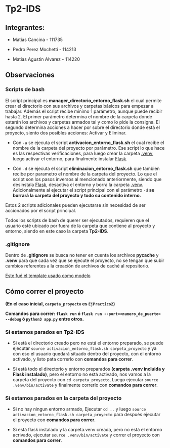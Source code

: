 # Tp2-IDS

## Integrantes:

- Matías Cancina - 111735

- Pedro Perez Mochetti - 114213

- Matias Agustin Alvarez - 114220

## Observaciones

### Scripts de bash

El script principal es __manager_directorio_entorno_flask.sh__ el cual permite crear el directorio con sus archivos y carpetas básicos para empezar a trabajar.
Además el script recibe minimo 1 parámetro, aunque puede recibir hasta 2.
El primer parámetro determina el nombre de la carpeta donde estarán los archivos y carpetas armados tal y como lo pide la consigna.
El segundo determina acciones a hacer por sobre el directorio donde está el proyecto, siento dos posibles acciones: Activar y Eliminar.

- Con ```-a``` se ejecuta el script __activacion_entorno_flask.sh__ el cual recibe el nombre de la carpeta del proyecto por parámetro. Ese script lo que hace es las respectivas verificaciones, para luego crear la carpeta <ins>.venv</ins>, luego activar el entorno, para finalmente instalar <ins>Flask</ins>.

- Con ```-d``` se ejecuta el script __eliminacion_entorno_flask.sh__ que tambien recibe por parametro el nombre de la carpeta del proyecto. Lo que el script son
los pasos inversos al mencionado anteriormente, siendo que desinstala <ins>Flask</ins>, desactiva el entorno y borra la carpeta <ins>.venv</ins>.
Adicionalmente al ejecutar el script principal con el parámetro ```-d``` __se borrará la carpeta del proyecto y todo su contenido interno.__

Estos 2 scripts adicionales pueden ejecutarse sin necesidad de ser accionados por el script principal.

Todos los scripts de bash de querer ser ejecutados, requieren que el usuario esté ubicado por fuera de la carpeta que contiene al proyecto y entorno, siendo en este caso la carpeta __Tp2-IDS__.

### .gitignore

Dentro de __.gitignore__ se busca no tener en cuenta los archivos __pycache__ y __.venv__ para que cada vez que se ejecute el proyecto, no se tengan que subir cambios referentes a la creación de archivos de caché al repositorio.

[Este fué el template usado como modelo](https://plantillashtmlgratis.com/todas-las-plantillas/plantilla/plantilla-web-simple-gratis-zay-shop/)

## Cómo correr el proyecto

__(En el caso inicial, ```carpeta_proyecto``` es ```EjPractico2```)__

__Comandos para correr: ```flask run``` ó ```flask run --port=<numero_de_puerto> --debug``` ó ```python3 app.py``` entre otros.__

### Si estamos parados en Tp2-IDS

- Si está el directorio creado pero no está el entorno preparado, se puede ejecutar ```source activacion_entorno_flask.sh carpeta_proyecto``` y ya con eso el usuario quedará situado dentro del proyecto, con el entorno activado, y listo pata correrlo con __comandos para correr__.

- Si está todo el directorio y entorno preparados __(carpeta .venv incluida y Flask instalado)__, pero el entorno no está activado, nos vamos a la carpeta del proyecto con ```cd carpeta_proyecto```, Luego ejecutar ```source .venv/bin/activate``` y finalmente correrlo con __comandos para correr__.

### Si estamos parados en la carpeta del proyecto

- Si no hay ningun entorno armado, Ejecutar ```cd ..``` y luego ```source activacion_entorno_flask.sh carpeta_proyecto``` para
después ejecutar el proyecto con __comandos para correr__.

- Si está flask instalado y la carpeta.venv creada, pero no está el entorno acrivado, ejecutar ```source .venv/bin/activate``` y correr el proyecto con 
__comandos para correr__.